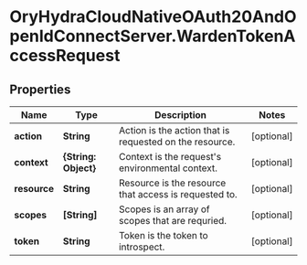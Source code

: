 # OryHydraCloudNativeOAuth20AndOpenIdConnectServer.WardenTokenAccessRequest

## Properties
Name | Type | Description | Notes
------------ | ------------- | ------------- | -------------
**action** | **String** | Action is the action that is requested on the resource. | [optional] 
**context** | **{String: Object}** | Context is the request&#39;s environmental context. | [optional] 
**resource** | **String** | Resource is the resource that access is requested to. | [optional] 
**scopes** | **[String]** | Scopes is an array of scopes that are requried. | [optional] 
**token** | **String** | Token is the token to introspect. | [optional] 


